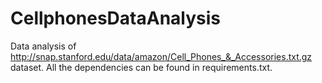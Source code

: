 # CellphonesDataAnalysis
Data analysis of http://snap.stanford.edu/data/amazon/Cell_Phones_&_Accessories.txt.gz dataset. 
All the dependencies can be found in requirements.txt.
